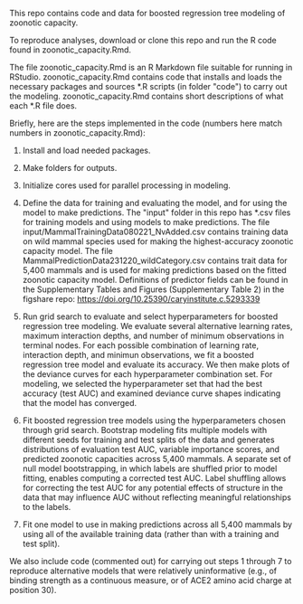 This repo contains code and data for boosted regression tree modeling of zoonotic capacity. 

To reproduce analyses, download or clone this repo and run the R code found in zoonotic_capacity.Rmd. 

The file zoonotic_capacity.Rmd is an R Markdown file suitable for running in RStudio. zoonotic_capacity.Rmd contains code that installs and loads the necessary packages and sources *.R scripts (in folder "code") to carry out the modeling. zoonotic_capacity.Rmd contains short descriptions of what each *.R file does.  

Briefly, here are the steps implemented in the code (numbers here match numbers in zoonotic_capacity.Rmd):

1. Install and load needed packages. 

2. Make folders for outputs. 

3. Initialize cores used for parallel processing in modeling. 

4. Define the data for training and evaluating the model, and for using the model to make predictions. The "input" folder in this repo has *.csv files for training models and using models to make predictions. The file input/MammalTrainingData080221_NvAdded.csv contains training data on wild mammal species used for making the highest-accuracy zoonotic capacity model. The file MammalPredictionData231220_wildCategory.csv contains trait data for 5,400 mammals and is used for making predictions based on the fitted zoonotic capacity model. Definitions of predictor fields can be found in the Supplementary Tables and Figures (Supplementary Table 2) in the figshare repo: https://doi.org/10.25390/caryinstitute.c.5293339    

5. Run grid search to evaluate and select hyperparameters for boosted regression tree modeling. We evaluate several alternative learning rates, maximum interaction depths, and number of minimum observations in terminal nodes. For each possible combination of learning rate, interaction depth, and minimun observations, we fit a boosted regression tree model and evaluate its accuracy. We then make plots of the deviance curves for each hyperparameter combination set. For modeling, we selected the hyperparameter set that had the best accuracy (test AUC) and examined deviance curve shapes indicating that the model has converged.   

6. Fit boosted regression tree models using the hyperparameters chosen through grid search. Bootstrap modeling fits multiple models with different seeds for training and test splits of the data and generates distributions of evaluation test AUC, variable importance scores, and predicted zoonotic capacities across 5,400 mammals. A separate set of null model bootstrapping, in which labels are shuffled prior to model fitting, enables computing a corrected test AUC. Label shuffling allows for correcting the test AUC for any potential effects of structure in the data that may influence AUC without reflecting meaningful relationships to the labels. 

7. Fit one model to use in making predictions across all 5,400 mammals by using all of the available training data (rather than with a training and test split). 

We also include code (commented out) for carrying out steps 1 through 7 to reproduce alternative models that were relatively uninformative (e.g., of binding strength as a continuous measure, or of ACE2 amino acid charge at position 30).  
